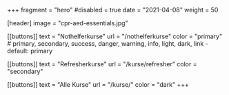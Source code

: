 +++
fragment = "hero"
#disabled = true
date = "2021-04-08"
weight = 50

[header]
  image = "cpr-aed-essentials.jpg"

[[buttons]]
  text = "Nothelferkurse"
  url = "/nothelferkurse"
  color = "primary" # primary, secondary, success, danger, warning, info, light, dark, link - default: primary

[[buttons]]
text = "Refresherkurse"
url = "/kurse/refresher"
color = "secondary"

[[buttons]]
  text = "Alle Kurse"
  url = "/kurse/"
  color = "dark"
+++